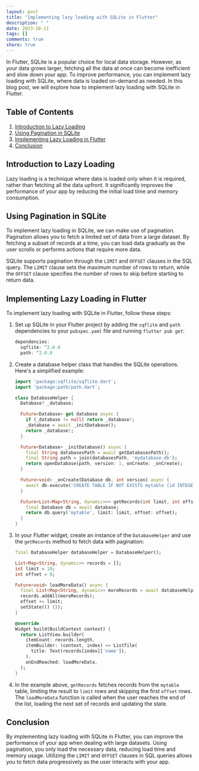 ```yaml
---
layout: post
title: "Implementing lazy loading with SQLite in Flutter"
description: " "
date: 2023-10-11
tags: []
comments: true
share: true
---
```


In Flutter, SQLite is a popular choice for local data storage. However, as your data grows larger, fetching all the data at once can become inefficient and slow down your app. To improve performance, you can implement lazy loading with SQLite, where data is loaded on-demand as needed. In this blog post, we will explore how to implement lazy loading with SQLite in Flutter.

## Table of Contents
1. [Introduction to Lazy Loading](#introduction-to-lazy-loading)
2. [Using Pagination in SQLite](#using-pagination-in-sqlite)
3. [Implementing Lazy Loading in Flutter](#implementing-lazy-loading-in-flutter)
4. [Conclusion](#conclusion)

## Introduction to Lazy Loading

Lazy loading is a technique where data is loaded only when it is required, rather than fetching all the data upfront. It significantly improves the performance of your app by reducing the initial load time and memory consumption.

## Using Pagination in SQLite

To implement lazy loading in SQLite, we can make use of pagination. Pagination allows you to fetch a limited set of data from a large dataset. By fetching a subset of records at a time, you can load data gradually as the user scrolls or performs actions that require more data.

SQLite supports pagination through the `LIMIT` and `OFFSET` clauses in the SQL query. The `LIMIT` clause sets the maximum number of rows to return, while the `OFFSET` clause specifies the number of rows to skip before starting to return data.

## Implementing Lazy Loading in Flutter

To implement lazy loading with SQLite in Flutter, follow these steps:

1. Set up SQLite in your Flutter project by adding the `sqflite` and `path` dependencies to your `pubspec.yaml` file and running `flutter pub get`:

   ```dart
   dependencies:
     sqflite: ^2.0.0
     path: ^2.0.0
   ```

2. Create a database helper class that handles the SQLite operations. Here's a simplified example:

   ```dart
   import 'package:sqflite/sqflite.dart';
   import 'package:path/path.dart';

   class DatabaseHelper {
     Database? _database;

     Future<Database> get database async {
       if (_database != null) return _database!;
       _database = await _initDatabase();
       return _database!;
     }

     Future<Database> _initDatabase() async {
       final String databasesPath = await getDatabasesPath();
       final String path = join(databasesPath, 'mydatabase.db');
       return openDatabase(path, version: 1, onCreate: _onCreate);
     }

     Future<void> _onCreate(Database db, int version) async {
       await db.execute('CREATE TABLE IF NOT EXISTS mytable (id INTEGER PRIMARY KEY, name TEXT)');
     }

     Future<List<Map<String, dynamic>>> getRecords(int limit, int offset) async {
       final Database db = await database;
       return db.query('mytable', limit: limit, offset: offset);
     }
   }
   ```

3. In your Flutter widget, create an instance of the `DatabaseHelper` and use the `getRecords` method to fetch data with pagination:

   ```dart
   final DatabaseHelper databaseHelper = DatabaseHelper();

   List<Map<String, dynamic>> records = [];
   int limit = 10;
   int offset = 0;

   Future<void> loadMoreData() async {
     final List<Map<String, dynamic>> moreRecords = await databaseHelper.getRecords(limit, offset);
     records.addAll(moreRecords);
     offset += limit;
     setState(() {});
   }

   @override
   Widget build(BuildContext context) {
     return ListView.builder(
       itemCount: records.length,
       itemBuilder: (context, index) => ListTile(
         title: Text(records[index]['name']),
       ),
       onEndReached: loadMoreData,
     );
   }
   ```

4. In the example above, `getRecords` fetches records from the `mytable` table, limiting the result to `limit` rows and skipping the first `offset` rows. The `loadMoreData` function is called when the user reaches the end of the list, loading the next set of records and updating the state.

## Conclusion

By implementing lazy loading with SQLite in Flutter, you can improve the performance of your app when dealing with large datasets. Using pagination, you only load the necessary data, reducing load time and memory usage. Utilizing the `LIMIT` and `OFFSET` clauses in SQL queries allows you to fetch data progressively as the user interacts with your app.